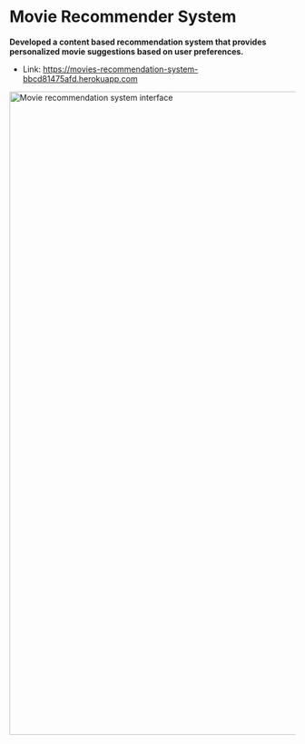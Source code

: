 # Movie Recommender System

**Developed a content based recommendation system that provides personalized movie suggestions based on user preferences.**

* Link: https://movies-recommendation-system-bbcd81475afd.herokuapp.com

<img width="1133" alt="Movie recommendation system interface" src="https://github.com/VIDIT-9/Recommender-System-TMDB-dataset/assets/102579972/3fc326af-888e-4989-bfac-31f0b3fd47a6">
